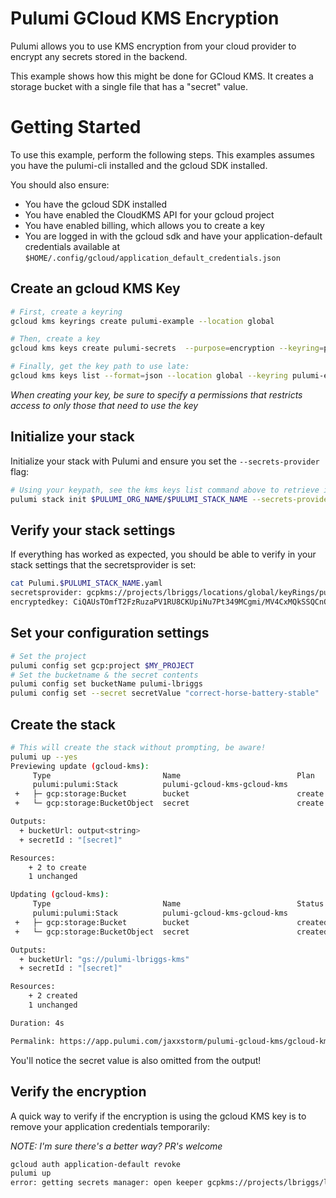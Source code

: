 # Pulumi GCloud KMS Encryption

Pulumi allows you to use KMS encryption from your cloud provider to encrypt any secrets stored in the backend.

This example shows how this might be done for GCloud KMS. It creates a storage bucket with a single file that has a "secret" value.

# Getting Started

To use this example, perform the following steps. This examples assumes you have the pulumi-cli installed and the gcloud SDK installed.

You should also ensure:

  * You have the gcloud SDK installed
  * You have enabled the CloudKMS API for your gcloud project
  * You have enabled billing, which allows you to create a key
  * You are logged in with the gcloud sdk and have your application-default credentials available at `$HOME/.config/gcloud/application_default_credentials.json`

## Create an gcloud KMS Key

```bash
# First, create a keyring
gcloud kms keyrings create pulumi-example --location global

# Then, create a key
gcloud kms keys create pulumi-secrets  --purpose=encryption --keyring=pulumi-example --location=global --labels app="pulumi",purpose="secrets"

# Finally, get the key path to use late:
gcloud kms keys list --format=json --location global --keyring pulumi-example --filter="labels.app=pulumi AND labels.purpose=secrets" | jq -r ".[].name"
```

_When creating your key, be sure to specify a permissions that restricts access to only those that need to use the key_

## Initialize your stack

Initialize your stack with Pulumi and ensure you set the `--secrets-provider` flag:

```bash
# Using your keypath, see the kms keys list command above to retrieve it
pulumi stack init $PULUMI_ORG_NAME/$PULUMI_STACK_NAME --secrets-provider="gcpkms://projects/lbriggs/locations/global/keyRings/pulumi/cryptoKeys/pulumi-secrets"
```

## Verify your stack settings

If everything has worked as expected, you should be able to verify in your stack settings that the secretsprovider is set:

```bash
cat Pulumi.$PULUMI_STACK_NAME.yaml
secretsprovider: gcpkms://projects/lbriggs/locations/global/keyRings/pulumi/cryptoKeys/pulumi-secrets
encryptedkey: CiQAUsTOmfT2FzRuzaPV1RU8CKUpiNu7Pt349MCgmi/MV4CxMQkSSQCnQvY9rnfYI2baOZPrVzh2WBsjvTEgkTbCCt9NaDJPDIae9tKMMvpSrTQ2C/GC9fmZWFd46yjPWV1lLwVTPiX5Atf5ZchBb0c=
```

## Set your configuration settings

```bash
# Set the project
pulumi config set gcp:project $MY_PROJECT
# Set the bucketname & the secret contents
pulumi config set bucketName pulumi-lbriggs
pulumi config set --secret secretValue "correct-horse-battery-stable"
```

## Create the stack

```bash
# This will create the stack without prompting, be aware!
pulumi up --yes                                                                                                  home.lbrlabs/default ⎈
Previewing update (gcloud-kms):
     Type                         Name                          Plan
     pulumi:pulumi:Stack          pulumi-gcloud-kms-gcloud-kms
 +   ├─ gcp:storage:Bucket        bucket                        create
 +   └─ gcp:storage:BucketObject  secret                        create

Outputs:
  + bucketUrl: output<string>
  + secretId : "[secret]"

Resources:
    + 2 to create
    1 unchanged

Updating (gcloud-kms):
     Type                         Name                          Status
     pulumi:pulumi:Stack          pulumi-gcloud-kms-gcloud-kms
 +   ├─ gcp:storage:Bucket        bucket                        created
 +   └─ gcp:storage:BucketObject  secret                        created

Outputs:
  + bucketUrl: "gs://pulumi-lbriggs-kms"
  + secretId : "[secret]"

Resources:
    + 2 created
    1 unchanged

Duration: 4s

Permalink: https://app.pulumi.com/jaxxstorm/pulumi-gcloud-kms/gcloud-kms/updates/2
```

You'll notice the secret value is also omitted from the output!

## Verify the encryption

A quick way to verify if the encryption is using the gcloud KMS key is to remove your application credentials temporarily:

_NOTE: I'm sure there's a better way? PR's welcome_

```bash
gcloud auth application-default revoke
pulumi up
error: getting secrets manager: open keeper gcpkms://projects/lbriggs/locations/global/keyRings/pulumi/cryptoKeys/pulumi-secrets: google: could not find default credentials. See https://developers.google.com/accounts/docs/application-default-credentials for more information.
```






